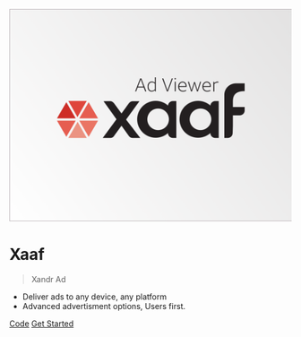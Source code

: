 <!-- _coverpage.md -->

![logo](_media/xaaf-cover.png)

# Xaaf  

> Xandr Ad 

- Deliver ads to any device, any platform
- Advanced advertisment options, Users first.

[Code](https://codecloud.web.att.com/projects/ST_ADVERTISE/repos/xaaf-js-sdk)
[Get Started](main.md)